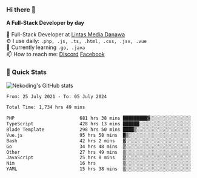 ### Hi there 👋

**A Full-Stack Developer by day**

🔭 Full-Stack Developer at [Lintas Media Danawa](https://www.lintasmediadanawa.com/)  
⚙️ I use daily: `.php, .js, .ts, .html, .css, .jsx, .vue`  
🌱 Currently learning `.go, .java`  
📫 How to reach me: [Discord](https://discordapp.com/users/984448732999327766)  [Facebook](https://fb.me/tyvandi)  

### 🚀 Quick Stats  

![Nekoding's GitHub stats](https://github-readme-stats.vercel.app/api?username=nekoding&show_icons=true)

<!--START_SECTION:waka-->

```txt
From: 25 July 2021 - To: 05 July 2024

Total Time: 1,734 hrs 49 mins

PHP                        681 hrs 38 mins █████████▓░░░░░░░░░░░░░░░   38.67 %
TypeScript                 428 hrs 13 mins ██████░░░░░░░░░░░░░░░░░░░   24.29 %
Blade Template             298 hrs 50 mins ████▒░░░░░░░░░░░░░░░░░░░░   16.95 %
Vue.js                     95 hrs 58 mins  █▒░░░░░░░░░░░░░░░░░░░░░░░   05.45 %
Bash                       42 hrs 2 mins   ▓░░░░░░░░░░░░░░░░░░░░░░░░   02.38 %
Go                         34 hrs 48 mins  ▒░░░░░░░░░░░░░░░░░░░░░░░░   01.97 %
Other                      27 hrs 49 mins  ▒░░░░░░░░░░░░░░░░░░░░░░░░   01.58 %
JavaScript                 25 hrs 8 mins   ▒░░░░░░░░░░░░░░░░░░░░░░░░   01.43 %
Nim                        16 hrs          ▒░░░░░░░░░░░░░░░░░░░░░░░░   00.91 %
YAML                       15 hrs 38 mins  ▒░░░░░░░░░░░░░░░░░░░░░░░░   00.89 %
```

<!--END_SECTION:waka-->

<!--
**nekoding/nekoding** is a ✨ _special_ ✨ repository because its `README.md` (this file) appears on your GitHub profile.

Here are some ideas to get you started:

- 🔭 I’m currently working on ...
- 🌱 I’m currently learning ...
- 👯 I’m looking to collaborate on ...
- 🤔 I’m looking for help with ...
- 💬 Ask me about ...
- 📫 How to reach me: ...
- 😄 Pronouns: ...
- ⚡ Fun fact: ...
-->

